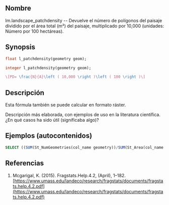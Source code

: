 ## Nombre
lm.landscape_patchdensity --  Devuelve el número de polígonos del paisaje dividido por el área total (m²) del paisaje, multiplicado por 10,000 (unidades: Número por 100 hectáreas).

## Synopsis

```sql
float l_patchdensity(geometry geom);

integer l_patchdensity(geometry geom);
```

```tex
\[PD= \frac{N}{A}\left ( 10,000 \right )\left ( 100 \right )\]
```

## Descripción

Esta fórmula también se puede calcular en formato ráster.

Descripción más elaborada, con ejemplos de uso en la literatura científica. ¿En qué casos ha sido útil (significaba algo)?


## Ejemplos (autocontenidos)


```sql
SELECT ((SUM(St_NumGeometries(col_name geometry))/SUM(St_Area(col_name geom)))*10000)*100 FROM table_name;
```

## Referencias

1. Mcgarigal, K. (2015). Fragstats.Help.4.2, (April), 1–182. [https://www.umass.edu/landeco/research/fragstats/documents/fragstats.help.4.2.pdf](https://www.umass.edu/landeco/research/fragstats/documents/fragstats.help.4.2.pdf)
